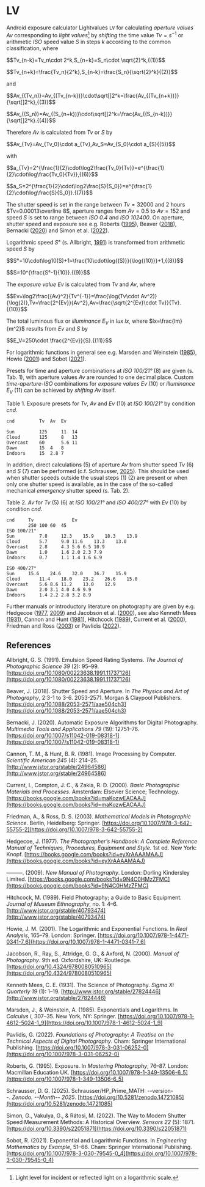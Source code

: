 #  LV

Android exposure calculator Lightvalues `LV` for calculating *aperture values*  ​ $Av$ corresponding to *light values*[^1] by *shifting* the time value $Tv=s^{-1}$ or arithmetic $ISO$ speed value $S$ in steps $k$ according to the common classification,  where

$$Tv_{n-k}=Tv_n\cdot 2^k,S_{n+k}=S_n\cdot \sqrt{2}^k,\{(1)}$$

$$Tv_{n+k}=\frac{Tv_n}{2^k},S_{n-k}=\frac{S_n}{\sqrt{2}^k}\{(2)}$$

and

$$Av_{(Tv_n)}=Av_{(Tv_{n-k})}\cdot\sqrt[]2^k=\frac{Av_{(Tv_{n+k})}}{\sqrt[]2^k},\{(3)}$$

$$Av_{(S_n)}=Av_{(S_{n+k})}\cdot\sqrt[]2^k=\frac{Av_{(S_{n-k})}}{\sqrt[]2^k}.\{(4)}$$

Therefore $Av$ is calculated from $Tv$ or $S$ by

$$Av_{Tv}=Av_{Tv_0}\cdot a_{Tv},Av_S=Av_{S_0}\cdot a_{S}\{(5)}$$

with

$$a_{Tv}=2^{\frac{1}{2}\cdot\log2\frac{Tv_0}{Tv}}=e^{\frac{1}{2}\cdot\log\frac{Tv_0}{Tv}},\{(6)}$$


$$a_S=2^{\frac{1}{2}\cdot\log2\frac{S}{S_0}}=e^{\frac{1}{2}\cdot\log\frac{S}{S_0}}.\{(7)}$$

The shutter speed is set in the range between $Tv=32000$ and 2 hours $Tv=0.00013\overline 8$,  aperture ranges from $Av=0.5$ to $Av=152$ and speed $S$ is set to range between *ISO 0.4* and *ISO 102400*.
On aperture, shutter speed and exposure see e.g. Roberts ([1995](https://doi.org/10.1007/978-1-349-13506-6_5)), Beaver ([2018](https://doi.org/10.1088/2053-2571/aae504ch3)), Bernacki ([2020](https://doi.org/10.1007/s11042-019-08318-1)) and Simon et al. ([2022](https://doi.org/10.3390/s22051871)).

Logarithmic speed $S°$ (s. Allbright,  [1991](https://doi.org/10.1080/00223638.1991.11737126)) is transformed from arithmetic speed $S$ by

$$S°=10\cdot\log10(S)+1=\frac{10\cdot\log{(S)}}{\log{(10)}}+1,\{(8)}$$

$$S=10^{\frac{S°-1}{10}}.\{(9)}$$


The *exposure value* $Ev$  is calculated from  $Tv$ and $Av$, where

$$Ev=\log2\frac{{Av}^2}{Tv^{-1}}=\frac{\log(Tv\cdot Av^2)}{\log(2)},Tv=\frac{2^{Ev}}{Av^2},Av=\frac{\sqrt{2^{Ev}\cdot Tv}}{Tv}.\{(10)}$$

The total luminous flux or *illuminance* $E_V$ in *lux* $lx$, where $lx=\frac{lm}{m^2}$ results from $Ev$ and $S$ by

$$E_V=250\cdot \frac{2^{Ev}}{S}.\{(11)}$$

For logarithmic functions in general see e.g. Marsden and Weinstein ([1985](https://doi.org/10.1007/978-1-4612-5024-1_9)), Howie ([2001](https://doi.org/10.1007/978-1-4471-0341-7_6)) and Sobot ([2021](https://doi.org/10.1007/978-3-030-79545-0_4)).

Presets for time and aperture combinations at *ISO 100/21°* (8) are given (s. Tab. 1), with aperture values $Av$ ​​are rounded to one decimal place. Custom *time-aperture-ISO* combinations for *exposure values* $Ev$ (10) or *illuminance* $E_V$ (11) can be achieved by *shifting*  $Av$ itself. 

Table 1. Exposure presets for $Tv$, $Av$ and $Ev$ (10) at *ISO 100/21°* by condition *cnd*.
~~~
cnd    	 	Tv	Av	Ev

Sun  		125  	11	14
Cloud 		125  	8	13
Overcast  	60  	5.6	11
Dawn 		15 	4	8
Indoors 	15 	2.8	7
~~~

In addition, direct calculations (5) of aperture $Av$ from shutter speed $Tv$ (6) and $S$ (7) can be performed (c.f. Schrausser, [2025](https://doi.org/10.5281/zenodo.14721085)). This should be used when shutter speeds outside the usual steps (1) (2) are present or when only one shutter speed is available, as in the case of the so-called mechanical *emergency* shutter speed (s. Tab. 2).

Table 2. $Av$ for $Tv$ (5) (6) at *ISO 100/21°* and *ISO 400/27°* with $Ev$ (10) by condition *cnd*.
~~~
cnd		Tv				Ev
		250	100	60	45
ISO 100/21°
Sun  		7.8  	12.3	15.9	18.3	13.9
Cloud 		5.7  	9.0	11.6	13.3	13.0
Overcast  	2.8  	4.3	5.6	6.5	10.9
Dawn 		1.0 	1.6	2.0	2.3	7.9
Indoors 	0.7 	1.1	1.4	1.6	6.9

ISO 400/27°	
Sun		15.6	24.6	32.0	36.7	15.9
Cloud		11.4	18.0	23.2	26.6	15.0
Overcast	5.6	8.6	11.2	13.0	12.9
Dawn		2.0	3.1	4.0	4.6	9.9
Indoors		1.4	2.2	2.8	3.2	8.9
~~~

Further manuals or introductory literature on photography are given by e.g. Hedgecoe ([1977](https://books.google.com/books?id=eyXrAAAAMAAJ), [2009](https://books.google.com/books?id=9N4C0HMzZFMC)) and Jacobson et al. ([2000](https://doi.org/10.4324/9780080510965)), see also Kenneth Mees ([1931](http://www.jstor.org/stable/27824446)), Cannon and Hunt ([1981](http://www.jstor.org/stable/24964586)), Hitchcock ([1989](http://www.jstor.org/stable/40793474)), Current et al. ([2000](https://books.google.com/books?id=maKozwEACAAJ)), Friedman and Ross ([2003](https://doi.org/10.1007/978-3-642-55755-2)) or Pavlidis ([2022](https://doi.org/10.1007/978-3-031-06252-0)).

[^1]: Light level for incident or reflected light on a logarithmic scale. 

## References

Allbright, G. S. (1991). Emulsion Speed Rating Systems. *The Journal of Photographic Science 39* (2): 95–99. [https://doi.org/10.1080/00223638.1991.11737126](https://doi.org/10.1080/00223638.1991.11737126)

Beaver, J. (2018). Shutter Speed and Aperture. In *The Physics and Art of Photography*, 2:3-1 to 3-6. 2053-2571. Morgan & Claypool Publishers. [https://doi.org/10.1088/2053-2571/aae504ch3](https://doi.org/10.1088/2053-2571/aae504ch3)

Bernacki, J. (2020). Automatic Exposure Algorithms for Digital Photography. *Multimedia Tools and Applications 79* (19): 12751–76. [https://doi.org/10.1007/s11042-019-08318-1](https://doi.org/10.1007/s11042-019-08318-1)

Cannon, T. M., & Hunt, B. R. (1981). Image Processing by Computer. *Scientific American 245* (4): 214–25. [http://www.jstor.org/stable/24964586](http://www.jstor.org/stable/24964586)

Current, I., Compton, J. C., & Zakia, R. D. (2000). *Basic Photographic Materials and Processes*. Amsterdam: Elsevier Science; Technology. [https://books.google.com/books?id=maKozwEACAAJ](https://books.google.com/books?id=maKozwEACAAJ)

Friedman, A., & Ross, D. S. (2003). *Mathematical Models in Photographic Science*. Berlin, Heidelberg: Springer. [https://doi.org/10.1007/978-3-642-55755-2](https://doi.org/10.1007/978-3-642-55755-2)

Hedgecoe, J. (1977). *The Photographer’s Handbook: A Complete Reference Manual of Techniques, Procedures, Equipment and Style*. 1st ed. New York: Knopf. [https://books.google.com/books?id=eyXrAAAAMAAJ](https://books.google.com/books?id=eyXrAAAAMAAJ)

———.  (2009). *New Manual of Photography*. London: Dorling Kindersley Limited. [https://books.google.com/books?id=9N4C0HMzZFMC](https://books.google.com/books?id=9N4C0HMzZFMC)

Hitchcock, M. (1989). Field Photography; a Guide to Basic Equipment. *Journal of Museum Ethnography*, no. 1: 4–6. [http://www.jstor.org/stable/40793474](http://www.jstor.org/stable/40793474)

Howie, J. M. (2001). The Logarithmic and Exponential Functions. In *Real Analysis*, 165–79. London: Springer. [https://doi.org/10.1007/978-1-4471-0341-7_6](https://doi.org/10.1007/978-1-4471-0341-7_6)

Jacobson, R., Ray, S., Attridge, G. G., & Axford, N. (2000). *Manual of Photography*. 9th ed. Oxfordshire, UK: Routledge. [https://doi.org/10.4324/9780080510965](https://doi.org/10.4324/9780080510965)

Kenneth Mees, C. E. (1931). The Science of Photography. *Sigma Xi Quarterly 19* (1): 1–19. [http://www.jstor.org/stable/27824446](http://www.jstor.org/stable/27824446)

Marsden, J., & Weinstein, A. (1985). Exponentials and Logarithms. In *Calculus i*, 307–35. New York, NY: Springer. [https://doi.org/10.1007/978-1-4612-5024-1_9](https://doi.org/10.1007/978-1-4612-5024-1_9)

Pavlidis, G. (2022). *Foundations of Photography: A Treatise on the Technical Aspects of Digital Photography*. Cham: Springer International Publishing. [https://doi.org/10.1007/978-3-031-06252-0](https://doi.org/10.1007/978-3-031-06252-0)

Roberts, G. (1995). Exposure. In *Mastering Photography*, 76–87. London: Macmillan Education UK. [https://doi.org/10.1007/978-1-349-13506-6_5](https://doi.org/10.1007/978-1-349-13506-6_5)

Schrausser, D. G. (2025). Schrausser/HP_Prime_MATH: --version--. *Zenodo. --Month-- 2025*. [https://doi.org/10.5281/zenodo.14721085](https://doi.org/10.5281/zenodo.14721085)

Simon, G., Vakulya, G., & Rátosi, M. (2022). The Way to Modern Shutter Speed Measurement Methods: A Historical Overview. *Sensors 22* (5): 1871. [https://doi.org/10.3390/s22051871](https://doi.org/10.3390/s22051871)

Sobot, R. (2021). Exponential and Logarithmic Functions. In *Engineering Mathematics by Example*, 51–66. Cham: Springer International Publishing. [https://doi.org/10.1007/978-3-030-79545-0_4](https://doi.org/10.1007/978-3-030-79545-0_4)
 
